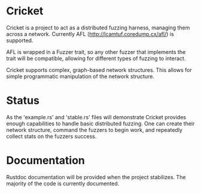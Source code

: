# Cricket
Cricket is a project to act as a distributed fuzzing harness, managing them
across a network. Currently AFL (http://lcamtuf.coredump.cx/afl/) is supported.

AFL is wrapped in a Fuzzer trait, so any other fuzzer that implements the trait
will be compatible, allowing for different types of fuzzing to interact.

Cricket supports complex, graph-based network structures. This allows for
simple programmatic manipulation of the network structure.

# Status
As the 'example.rs' and 'stable.rs' files will demonstrate Cricket provides
enough capabilities to handle basic distributed fuzzing. One can create their
network structure, command the fuzzers to begin work, and repeatedly collect
stats on the fuzzers success.

# Documentation
Rustdoc documentation will be provided when the project stabilizes. The majority
of the code is currently documented.
